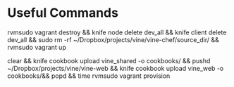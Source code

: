 Useful Commands
===============

rvmsudo vagrant destroy && knife node delete dev_all && knife client delete dev_all && sudo rm -rf ~/Dropbox/projects/vine/vine-chef/source_dir/ && rvmsudo vagrant up

clear && knife cookbook upload vine_shared -o cookbooks/ && pushd ~/Dropbox/projects/vine/vine-web && knife cookbook upload vine_web -o cookbooks/&& popd && time rvmsudo vagrant provision
